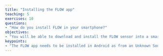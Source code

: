 ```yaml
---
title: "Installing the FLOW app"
teaching: 5
exercises: 10
questions:
- "How do you install FLOW in your smartphone?"
objectives:
- "You will be able to download and install the FLOW sensor into a smartphone."
keypoints:
- "The FLOW app needs to be installed in Android as from an Unknown Source."
---
```


